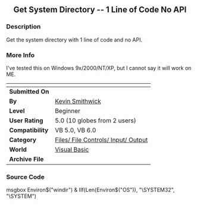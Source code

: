 ﻿<div align="center">

## Get System Directory \-\- 1 Line of Code No API


</div>

### Description

Get the system directory with 1 line of code and no API.
 
### More Info
 
I've tested this on Windows 9x/2000/NT/XP, but I cannot say it will work on ME.


<span>             |<span>
---                |---
**Submitted On**   |
**By**             |[Kevin Smithwick](https://github.com/Planet-Source-Code/PSCIndex/blob/master/ByAuthor/kevin-smithwick.md)
**Level**          |Beginner
**User Rating**    |5.0 (10 globes from 2 users)
**Compatibility**  |VB 5\.0, VB 6\.0
**Category**       |[Files/ File Controls/ Input/ Output](https://github.com/Planet-Source-Code/PSCIndex/blob/master/ByCategory/files-file-controls-input-output__1-3.md)
**World**          |[Visual Basic](https://github.com/Planet-Source-Code/PSCIndex/blob/master/ByWorld/visual-basic.md)
**Archive File**   |[](https://github.com/Planet-Source-Code/kevin-smithwick-get-system-directory-1-line-of-code-no-api__1-51426/archive/master.zip)





### Source Code

msgbox Environ$("windir") & IIf(Len(Environ$("OS")), "\SYSTEM32", "\SYSTEM")

